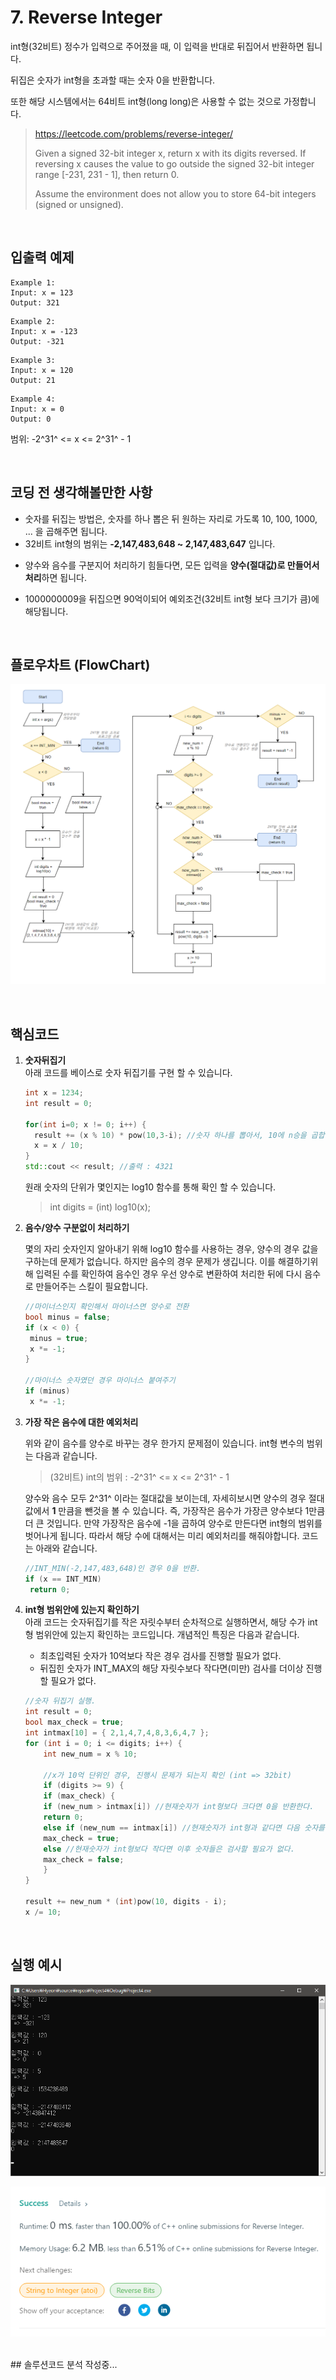 # 7. Reverse Integer

int형(32비트) 정수가 입력으로 주어졌을 때, 이 입력을 반대로 뒤집어서 반환하면 됩니다.

뒤집은 숫자가 int형을 초과할 때는 숫자 0을 반환합니다.

또한 해당 시스템에서는 64비트 int형(long long)은 사용할 수 없는 것으로 가정합니다.

> https://leetcode.com/problems/reverse-integer/ 
>
> Given a signed 32-bit integer x, return x with its digits reversed. If reversing x causes the value to go outside the signed 32-bit integer range [-231, 231 - 1], then return 0.
>
> Assume the environment does not allow you to store 64-bit integers (signed or unsigned).

<br/>

## 입출력 예제

```
Example 1:
Input: x = 123
Output: 321
```

```
Example 2:
Input: x = -123
Output: -321
```

```
Example 3:
Input: x = 120
Output: 21
```

```
Example 4:
Input: x = 0
Output: 0
```

범위: -2^31^ <= x <= 2^31^ - 1  

<br/>

## 코딩 전 생각해볼만한 사항

* 숫자를 뒤집는 방법은, 숫자를 하나 뽑은 뒤  원하는 자리로 가도록 10, 100, 1000, ... 을 곱해주면 됩니다.
* 32비트 int형의 범위는 **-2,147,483,648 ~ 2,147,483,647** 입니다. 

- 양수와 음수를 구분지어 처리하기 힘들다면, 모든 입력을 **양수(절대값)로 만들어서 처리**하면 됩니다.

- 1000000009을 뒤집으면 90억이되어 예외조건(32비트 int형 보다 크기가 큼)에 해당됩니다.

  <br/>

## 플로우차트 (FlowChart)

![flowchart](./images/revint_flowchart.png)

<br/>

## 핵심코드

1. **숫자뒤집기**  
   아래 코드를 베이스로 숫자 뒤집기를 구현 할 수 있습니다.

   ```cpp
   int x = 1234;
   int result = 0;
   
   for(int i=0; x != 0; i++) {
     result += (x % 10) * pow(10,3-i); //숫자 하나를 뽑아서, 10에 n승을 곱합니다.
     x = x / 10;
   }
   std::cout << result; //출력 : 4321
   ```

   원래 숫자의 단위가 몇인지는 log10 함수를 통해 확인 할 수 있습니다.

   >  int digits = (int) log10(x);

   
   
2. **음수/양수 구분없이 처리하기**  

   몇의 자리 숫자인지 알아내기 위해 log10 함수를 사용하는 경우, 양수의 경우 값을 구하는데 문제가 없습니다. 하지만 음수의 경우 문제가 생깁니다. 이를 해결하기위해 입력된 수를 확인하여 음수인 경우 우선 양수로 변환하여 처리한 뒤에 다시 음수로 만들어주는 스킬이 필요합니다.

   ```cpp
   //마이너스인지 확인해서 마이너스면 양수로 전환
   bool minus = false;
   if (x < 0) {
   	minus = true;
   	x *= -1;
   }
   
   //마이너스 숫자였던 경우 마이너스 붙여주기
   if (minus)
   	x *= -1;
   ```

   

3. **가장 작은 음수에 대한 예외처리**  

   위와 같이 음수를 양수로 바꾸는 경우 한가지 문제점이 있습니다. int형 변수의 범위는 다음과 같습니다. 

   >(32비트) int의 범위 : -2^31^ <= x <= 2^31^ - 1

    양수와 음수 모두 2^31^ 이라는 절대값을 보이는데, 자세히보시면 양수의 경우 절대값에서 **1** 만큼을 뺀것을 볼 수 있습니다. 즉, 가장작은 음수가 가장큰 양수보다 1만큼 더 큰 것입니다. 만약 가장작은 음수에 -1을 곱하여 양수로 만든다면 int형의 범위를 벗어나게 됩니다.
    따라서 해당 수에 대해서는 미리 예외처리를 해줘야합니다. 코드는 아래와 같습니다.

   ```cpp
   //INT_MIN(-2,147,483,648)인 경우 0을 반환.
   if (x == INT_MIN)
   	return 0;
   ```

   

4. **int형 범위안에 있는지 확인하기**  
   아래 코드는 숫자뒤집기를 작은 자릿수부터 순차적으로 실행하면서, 해당 수가 int형 범위안에 있는지 확인하는 코드입니다. 개념적인 특징은 다음과 같습니다.

   * 최초입력된 숫자가 10억보다 작은 경우 검사를 진행할 필요가 없다.
   * 뒤집힌 숫자가 INT_MAX의 해당 자릿수보다 작다면(미만) 검사를 더이상 진행할 필요가 없다.

   ```cpp
   //숫자 뒤집기 실행.
   int result = 0;
   bool max_check = true;
   int intmax[10] = { 2,1,4,7,4,8,3,6,4,7 };
   for (int i = 0; i <= digits; i++) {
       int new_num = x % 10;
   
       //x가 10억 단위인 경우, 진행시 문제가 되는지 확인 (int => 32bit)
       if (digits >= 9) {
       if (max_check) {
       if (new_num > intmax[i]) //현재숫자가 int형보다 크다면 0을 반환한다.
       return 0;
       else if (new_num == intmax[i]) //현재숫자가 int형과 같다면 다음 숫자를 계속 검사한다.
       max_check = true;
       else //현재숫자가 int형보다 작다면 이후 숫자들은 검사할 필요가 없다.
       max_check = false;
       }
   }
   
   result += new_num * (int)pow(10, digits - i);
   x /= 10;
   ```

   <br/>

## 실행 예시


![run_example](./images/run.png)





![result](./images/result.png)

<br/>
## 솔루션코드 분석
작성중...
